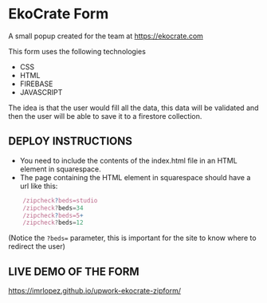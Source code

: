 # EkoCrate Form

A small popup created for the team at https://ekocrate.com

This form uses the following technologies

* CSS
* HTML
* FIREBASE
* JAVASCRIPT

The idea is that the user would fill all the data, this data will be validated and then the user will be able to save it to a firestore collection.

## DEPLOY INSTRUCTIONS

* You need to include the contents of the index.html file in an HTML element in squarespace.
* The page containing the HTML element in squarespace should have a url like this:

```javascript
    /zipcheck?beds=studio
    /zipcheck?beds=34
    /zipcheck?beds=5+
    /zipcheck?beds=12
```
(Notice the `?beds=` parameter, this is important for the site to know where to redirect the user)


## LIVE DEMO OF THE FORM

https://imrlopez.github.io/upwork-ekocrate-zipform/
